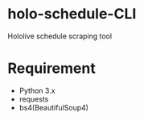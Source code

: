 # holo-schedule-CLI
Hololive schedule scraping tool

# Requirement
- Python 3.x
- requests
- bs4(BeautifulSoup4)
